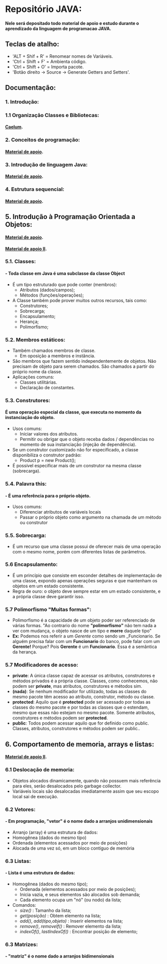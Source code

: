 # Repositório JAVA:
 #### Nele será depositado todo material de apoio e estudo durante o aprendizado da linguagem de programacao JAVA.

## Teclas de atalho:
  - 'ALT + Shif + R' = Renomear nomes de Variáveis.
  - 'Ctrl + Shift + F' = Ambienta código.
  - 'Ctrl + Shift + O' = Importa pacote.
  - 'Botão direito -> Source -> Generate Getters and Setters'.

## Documentação:
 ### 1. Introdução:
  ### 1.1 Organização Classes e Bibliotecas:
 #### [Caelum](https://www.caelum.com.br/apostila-java-orientacao-objetos/pacotes-organizando-suas-classes-e-bibliotecas/#acesso-aos-atributos-construtores-e-mtodos).
	
### 2. Conceitos de programação:
 #### [Material de apoio](https://github.com/alissonpospor/JAVA/blob/master/material-de-apoio-do-curso/02-conceitos-de-programacao.pdf). 

### 3. Introdução de linguagem Java:
 #### [Material de apoio](https://github.com/alissonpospor/JAVA/blob/master/material-de-apoio-do-curso/03-introducao-linguagem-java.pdf).
   
### 4. Estrutura sequencial:
 #### [Material de apoio](https://github.com/alissonpospor/JAVA/blob/master/material-de-apoio-do-curso/04-estrutura-sequencial.pdf).
  
## 5. Introdução à Programação Orientada a Objetos:
 #### [Material de apoio](https://github.com/alissonpospor/JAVA/blob/master/material-de-apoio-do-curso/08-classes-atributos-membros-staticos.pdf).
 #### [Material de apoio II](https://github.com/alissonpospor/JAVA/blob/master/material-de-apoio-do-curso/09-construtores-this-sobrecarga-encapsulamento.pdf).

###   5.1. Classes:
 ####  - Toda classe em Java é uma subclasse da classe Object
  - É um tipo estruturado que pode conter (membros):
    - Atributos (dados/campos);
    - Métodos (funções/operações);
  - A Classe também pode prover muitos outros recursos, tais como:
    - Construtores;
    - Sobrecarga;
    - Encapsulamento;
    - Herança;
    - Polimorfismo;
    
###   5.2. Membros estáticos:
  - Também chamados membros de classe.
    - Em oposição a membros e instância.
  - São membros que fazem sentido independentemente de objetos. Não precisam de objeto para serem chamados. São chamados a partir do próprio nome da classe.
  - Aplicações comuns:
    - Classes utilitárias.
    - Declaração de constantes.
    
###   5.3. Construtores:
 #### É uma operação especial da classe, que executa no momento da instanciação do objeto.
  - Usos comuns:
    - Iniciar valores dos atributos.
    - Permitir ou obrigar que o objeto receba dados / dependências no momento de sua instanciação (injeção de dependência).
  - Se um construtor customizado não for especificado, a classe disponibiliza o construtor padrão:
    - Product p = new Product();
  - É possível especificar mais de um construtor na mesma classe (sobrecarga).
  
###   5.4. Palavra this:
 #### - É uma referência para o próprio objeto.
  - Usos comuns:
    - Diferenciar atributos de variáveis locais
    - Passar o próprio objeto como argumento na chamada de um método ou construtor
    
###   5.5. Sobrecarga:
  - É um recurso que uma classe possui de oferecer mais de uma operação com o mesmo nome, porém com diferentes listas de parâmetros.
  
###   5.6 Encapsulamento:
  - É um princípio que consiste em esconder detalhes de implementação de uma classe, expondo apenas operações seguras e que mantenham os objetos em um estado consistente.
  - Regra de ouro: o objeto deve sempre estar em um estado consistente, e a própria classe deve garantir isso.

###   5.7 Polimorfismo "Muitas formas":
 - Polimorfismo é a capacidade de um objeto poder ser referenciado de várias formas. "Ao contrario do nome __"polimorfismo"__ não tem nada a ver com mudança, o objeto nasce de um tipo e **morre** daquele tipo"
 - **Ex:** Podemos nos referir a um *Gerente* como sendo um _Funcionario. Se alguém precisa falar com um __Funcionario__ do banco, pode falar com um **Gerente!** Porque? Pois **Gerente** é um __Funcionario__. Essa é a semântica da herança.

###   5.7 Modificadores de acesso:
 - **private**: A única classe capaz de acessar os atributos, construtores e métodos privados é a própria classe. Classes, como conhecemos, não podem ser **private**, mas atributos, construtores e métodos sim.
 - **(nada)**:  Se nenhum modificador for utilizado, todas as classes do mesmo pacote têm acesso ao atributo, construtor, método ou classe.
 - **protected**: Aquilo que é **protected** pode ser acessado por todas as classes do mesmo pacote e por todas as classes que o estendam, mesmo que essas não estejam no mesmo pacote. Somente atributos, construtores e métodos podem ser **protected**.
 - **public**: Todos podem acessar aquilo que for definido como public. Classes, atributos, construtores e métodos podem ser public..
  
## 6. Comportamento de memoria, arrays e listas:
 #### [Material de apoio II](https://github.com/alissonpospor/JAVA/blob/master/material-de-apoio-do-curso/10-memoria-arrays-e-listas.pdf).

###   6.1 Deslocação de memoria:
 - Objetos alocados dinamicamente, quando não possuem mais referência para eles, serão desalocados pelo garbage collector.
 - Variáveis locais são desalocadas imediatamente assim que seu escopo local sai de execução.

###   6.2 Vetores:
#### - Em programação, "vetor" é o nome dado a arranjos unidimensionais
- Arranjo (array) é uma estrutura de dados:
- Homogênea (dados do mesmo tipo)
- Ordenada (elementos acessados por meio de posições)
- Alocada de uma vez só, em um bloco contíguo de memória

###   6.3 Listas:
 #### - Lista é uma estrutura de dados:
- Homogênea (dados do mesmo tipo);
  - Ordenada (elementos acessados por meio de posições);
  - Inicia vazia, e seus elementos são alocados sob demanda;
  - Cada elemento ocupa um "nó" (ou nodo) da lista;
- Comandos:
  - _size()_ : Tamanho da lista;
  - _get(posição)_ : Obtem elemento na lista;
  - _add()_, _add(tipo,objeto)_ : Inserir elementos na lista;
  - _remove()_, _removeIf()_ : Remover elemento da lista;
  - _indexOf()_, _lastIndexOf()_ : Encontrar posição de elemento;

###   6.3 Matrizes:
#### -  "matriz" é o nome dado a arranjos bidimensionais
	